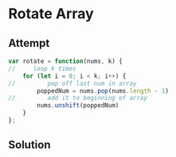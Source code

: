 # Rotate Array

## Attempt
```js
var rotate = function(nums, k) {
//     loop k times
    for (let i = 0; i < k; i++) {
//         pop off last num in array
        poppedNum = nums.pop(nums.length - 1)
//         add it to beginning of array
        nums.unshift(poppedNum)
    }
};
```

## Solution
```js

```